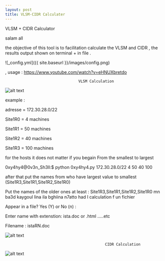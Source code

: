 ```yaml
---
layout: post
title: VLSM-CIDR Calculater 
---
```


VLSM + CIDR Calculator

salam all

the objective of this tool is to facilitation calculate the VLSM and CIDR , the results output shown on terminal + in file .

![_config.yml]({{ site.baseurl }}/images/config.png)

, usage : https://www.youtube.com/watch?v=eHNUXbretdo


                                     VLSM Calculation 

![alt text](1.png
 "help")

example :

adresse = 172.30.28.0/22

Site1R0 = 4 machines

Site1R1 = 50 machines

Site1R2 = 40 machines

Site1R3 = 100 machines

for the hosts it does not matter if you begain From the smallest to largest

0xy4hy4@0v3n_Sh3ll:$ python 0xy4hy4.py 172.30.28.0/22 4 50 40 100

after that put the names from who have largest value to smallest (Site1R3,Site1R1,Site1R2,Site1R0)

Put the names of the older ones at least : Site1R3,Site1R1,Site1R2,Site1R0 mn ba3d kaygoul lina ila bghiina n7atto had l calculation f un fichier

Appear in a file? Yes (Y) or No (n) :

Enter name with extenstion: ista.doc or .html .....etc

Filename : istaRN.doc

![alt text](3.png
 "table de vlsm")
 
                                                 CIDR Calculation


![alt text](2.png
 "sortie CIDR")
